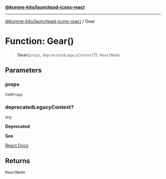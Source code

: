 [**@kurone-kito/launchpad-icons-react**](../README.md)

***

[@kurone-kito/launchpad-icons-react](../globals.md) / Gear

# Function: Gear()

> **Gear**(`props`, `deprecatedLegacyContext`?): `ReactNode`

## Parameters

### props

`SVGProps`

### deprecatedLegacyContext?

`any`

**Deprecated**

**See**

[React Docs](https://legacy.reactjs.org/docs/legacy-context.html#referencing-context-in-lifecycle-methods)

## Returns

`ReactNode`
